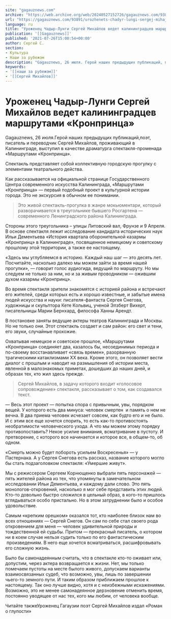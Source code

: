 ```yaml
---
site: "gagauznews.com"
archive: "https://web.archive.org/web/20240527152726/gagauznews.com/93891/urozhenets-chadyr-lungi-sergej-mihajlov-vedet-kaliningradtsev-marshrutami-kronprintsa.html"
url: "https://gagauznews.com/93891/urozhenets-chadyr-lungi-sergej-mihajlov-vedet-kaliningradtsev-marshrutami-kronprintsa.html"
language: ru
title: "Уроженец Чадыр-Лунги Сергей Михайлов ведет калининградцев маршрутами «Кронпринца»"
publication: '[[Gagauznews]]'
published: '2021-07-26T15:00:54+00:00'
author: Сергей С.
section:
- Культура
- Наши за рубежом
description: "Gagauznews, 26 июля. Герой наших предыдущих публикаций, поэт, писатель и переводчик Сергей Михайлов, проживающий в Калининграде, выступил в качестве драматурга спектакля-променада «Маршрутами «Кронпринца». Спектакль представляет собой коллективную городскую прогулку с элементами театрального действа. Как рассказывается на официальной странице Государственного Центра современного искусства Калининграда, «Маршрутами «Кронпринца» — первый подобный проект в культурной истории города. Это не экскурсия в обычном ее понимании. Это живой спектакль-прогулка в жанре мокьюментари, который разворачивается в треугольнике бывшего Росгартена — современного Ленинградского района Калининграда. Стороны этого треугольника – улицы Литовский вал, Фрунзе и 9 Апреля. В основе спектакля лежит исследование кандидата исторических наук Ильи Дементьева «История квартала […]"
keywords:
- '[[наши за рубежом]]'
- '[[Сергей Михайлов]]'
---
```


# Уроженец Чадыр-Лунги Сергей Михайлов ведет калининградцев маршрутами «Кронпринца»

Gagauznews, 26 июля.Герой наших предыдущих публикаций,поэт, писатель и переводчик Сергей Михайлов, проживающий в Калининграде, выступил в качестве драматурга спектакля-променада «Маршрутами «Кронпринца».

Спектакль представляет собой коллективную городскую прогулку с элементами театрального действа.

Как рассказывается на официальной странице Государственного Центра современного искусства Калининграда, «Маршрутами «Кронпринца» — первый подобный проект в культурной истории города. Это не экскурсия в обычном ее понимании.

> Это живой спектакль-прогулка в жанре мокьюментари, который разворачивается в треугольнике бывшего Росгартена — современного Ленинградского района Калининграда.

Стороны этого треугольника – улицы Литовский вал, Фрунзе и 9 Апреля. В основе спектакля лежит исследование кандидата исторических наук Ильи Дементьева «История квартала оборонительной казармы «Кронпринц» в Калининграде», посвященное немецкому и советскому прошлому этой территории, а также ее настоящему.

«Здесь мы углубляемся в историю. Каждый наш шаг — это десять лет. Посчитайте, насколько далеко мы можем зайти за время нашей прогулки», — говорит голос аудиогида, ведущий по маршруту. Но мы следуем не только за ним, но и за живым проводником — ожившим духом казармы «Кронпринц».

Во время спектакля зрители знакомятся с историей района и встречают его жителей, среди которых есть и хорошо известные, и забытые имена людей искусства и науки: писателя-фантаста Сергея Снегова, художницы и скульптора Кете Кольвиц, ученой Элзберт Вихерт, писательницы Марии Бернхард, философа Ханны Арендт.

В постановке заняты ведущие актеры театров Калининграда и Москвы. Но не только они. Этот спектакль создает и сам район: его свет и тени, его звуки, случайные прохожие.

Охватывая немецкое и советское прошлое, «Маршрутами «Кронпринца» соединяет два, казалось бы, несоединимых периода и по-своему восстанавливает «связь времен», разорванную трагическими катаклизмами XX века. Кроме этого, он позволяет вести диалог с прошлым и наводит на размышления об истории места, явленной в малознакомых приметах, дошедших до наших дней, и образах тех, кто жил здесь прежде.

> Сергей Михайлов, в задачу которого входит «голосовое сопровождение» спектакля, рассказывает о том, как создавался текст.

— Весь этот проект — попытка спора с привычным, увы, порядком вещей. У которого есть два минуса: человек смертен  и память о нем не вечна. В два приема человек исчезает совсем, как будто его и не было. И с этим все еще хочется спорить, то есть как-то противостоять необратимости человеческого ухода. А что мы можем этому порядку противопоставить? Некое усилие внимания, всматривание в пустоту. И претворение, с которого все начинается и которое все, в общем-то, об одном.

«Смерть можно будет побороть усильем Воскресенья» — у Пастернака. А у Сергея Снегова есть рассказ, название которого могло бы стать подзаголовком спектакля: «Умершие живут».

Мы с режиссером Сергеем Корнющенко выбрали пять персонажей — пять жителей района из тех, что упомянуты в замечательном исследовании Ильи Дементьева, и каждому дали слово. Это пять монологов-откровений, насколько я мог себе представить этих людей. Кто-то довольно быстро сложился в цельный образ, в кого-то пришлось вглядываться особо пристально. Но в этом затруднении было и особое удовольствие.

Самым «крепким орешком» оказался тот, кто наиболее близок нам во всех отношениях — Сергей Снегов. Он сам по себе стал своего рода откровением для меня — человек удивительной природы и тождественной ей судьбы. Притом — прекрасный писатель, о котором ни в коем случае нельзя судить только по его фантастическим  произведениям. В него еще хочется всматриваться, расшифровывать его сложную жизнь.

Было бы самонадеянным считать, что в спектакле кто-то оживает или, допустим, через актера возвращается к жизни. Нет, мы только помечаем пустоты на месте былого живого, допускаем варианты взаимосвязанных судеб, что возможно, увы, лишь по завершении чьего-то земного пути. И таким образом приближаем прошлое к настоящему. Так оно лучше видно, хотя и с неизбежными искажениями. Возможно, это не менее самонадеянное дерзновение отменить время, постоянно уводящее от нас тех, кого мы любим, от человека вообще.

Читайте такжеУроженец Гагаузии поэт Сергей Михайлов издал «Роман о глупости»